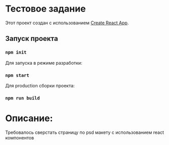 # Тестовое задание

Этот проект создан с использованием [Create React App](https://github.com/facebook/create-react-app).

## Запуск проекта

### `npm init`

Для запуска в режиме разработки:
### `npm start`

Для production сборки проекта:
### `npm run build`

# Описание:

Требовалось сверстать страницу по psd макету с использованием react компонентов